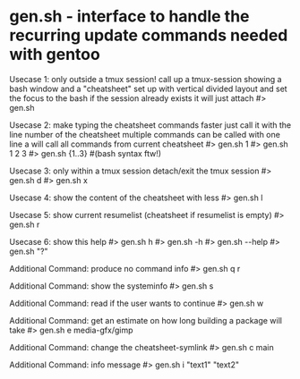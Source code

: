 # gen.sh - interface to handle the recurring update commands needed with gentoo

Usecase 1: only outside a tmux session!
           call up a tmux-session showing a bash window and a "cheatsheet"
           set up with vertical divided layout and set the focus to the bash
           if the session already exists it will just attach
           #> gen.sh

Usecase 2: make typing the cheatsheet commands faster
           just call it with the line number of the cheatsheet
           multiple commands can be called with one line
           a will call all commands from current cheatsheet
           #> gen.sh 1
           #> gen.sh 1 2 3
           #> gen.sh {1..3} #(bash syntax ftw!)

Usecase 3: only within a tmux session
           detach/exit the tmux session
           #> gen.sh d
           #> gen.sh x

Usecase 4: show the content of the cheatsheet with less
           #> gen.sh l

Usecase 5: show current resumelist (cheatsheet if resumelist is empty)
           #> gen.sh r

Usecase 6: show this help
           #> gen.sh h
           #> gen.sh -h
           #> gen.sh --help
           #> gen.sh "?"

Additional Command: produce no command info
           #> gen.sh q r

Additional Command: show the systeminfo
           #> gen.sh s

Additional Command: read if the user wants to continue
           #> gen.sh w

Additional Command: get an estimate on how long building a package will take
           #> gen.sh e media-gfx/gimp

Additional Command: change the cheatsheet-symlink
           #> gen.sh c main

Additional Command: info message
           #> gen.sh i "text1" "text2"
